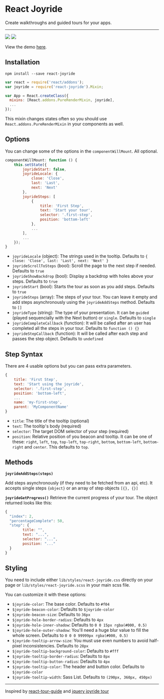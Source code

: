 React Joyride
===

Create walkthroughs and guided tours for your apps.

---
![](https://badge.fury.io/js/react-joyride.svg) ![](https://travis-ci.org/gilbarbara/react-joyride.svg) 

View the demo [here](http://gilbarbara.github.io/react-joyride/).

## Installation

`npm install --save react-joyride`

```javascript
var react = require('react/addons');
var joyride = require('react-joyride').Mixin;

var App = React.createClass({
  mixins: [React.addons.PureRenderMixin, joyride],
  ...
});

```

This mixin changes states often so you should use `React.addons.PureRenderMixin` in your components as well.

## Options

You can change some of the options in the `componentWillMount`. All optional.

```javascript
componentWillMount: function () {
	this.setState({
		joyrideStart: false,
		joyrideLocale: {
			close: 'Close',
			last: 'Last',
			next: 'Next'
		},
		joyrideSteps: [
			{
				title: 'First Step',
				text: 'Start your tour',
				selector: '.first-step',
				position: 'bottom-left'
			},
			...	
		],
		...
	});
}
```

- `joyrideLocale` (object): The strings used in the tooltip. Defaults to `{ close: 'Close', last: 'Last', next: 'Next' }`
- `joyrideScrollToSteps` (bool): Scroll the page to the next step if needed. Defaults to `true`
- `joyrideShowBackdrop` (bool): Display a backdrop with holes above your steps. Defaults to `true`
- `joyrideStart` (bool): Starts the tour as soon as you add steps. Defaults to `true`
- `joyrideSteps` (array): The steps of your tour. You can leave it empty and add steps asynchronously using the `joyrideAddSteps` method. Defaults to `[]`
- `joyrideType` (string): The type of your presentation. It can be `guided` (played sequencially with the Next button) or `single`. Defaults to `single`
- `joyrideCompleteCallback` (function): It will be called after an user has completed all the steps in your tour. Defaults to `function () {}`
- `joyrideStepCallback` (function): It will be called after each step and passes the step object. Defaults to `undefined`

## Step Syntax
There are 4 usable options but you can pass extra parameters.

```javascript
{
    title: 'First Step',
    text: 'Start using the joyride',
    selector: '.first-step',
    position: 'bottom-left',
    ...
    name: 'my-first-step',
    parent: 'MyComponentName'
}
```

- `title`: The title of the tooltip (optional)
- `text`: The tooltip's body (required)
- `selector`: The target DOM selector of your step (required)
- `position`: Relative position of you beacon and tooltip. It can be one of these: `right`, `left`, `top`, `top-left`, `top-right`, `bottom`, `bottom-left`, `bottom-right` and `center`. This defaults to `top`.

## Methods

**`joyrideAddSteps(steps)`**

Add steps asynchronously (if they need to be fetched from an api, etc). It accepts single steps `{object}` or an array of step objects `[{}, {}]`

**`joyrideGetProgress()`**
Retrieve the current progress of your tour. The object returned looks like this:
```javascript
{
  "index": 2,
  "percentageComplete": 50,
  "step": {
		title: "",
		text: "...",
		selector: "...",
		position: "..."
  }
}
```

## Styling
You need to include either `lib/styles/react-joyride.css` directly on your page  or `lib/styles/react-joyride.scss` in your main scss file.

You can customize it with these options:

- `$joyride-color`: The base color. Defaults to `#f04`
- `$joyride-beacon-color`: Defaults to `$joyride-color`
- `$joyride-beacon-size`: Defaults to `36px`
- `$joyride-hole-border-radius`: Defaults to `4px`
- `$joyride-hole-inner-shadow`: Defaults to `0 0 15px rgba(#000, 0.5)`
- `$joyride-hole-outer-shadow`: You'll need a huge blur value to fill the whole screen. Defaults to `0 0 0 99999px rgba(#000, 0.5)`
- `$joyride-tooltip-arrow-size`: You must use even numbers to avoid half-pixel inconsistencies. Defaults to `28px`
- `$joyride-tooltip-background-color`: Defaults to `#fff`
- `$joyride-tooltip-border-radius`: Defaults to `8px`
- `$joyride-tooltip-button-radius`: Defaults to `4px`
- `$joyride-tooltip-color`: The header and button color. Defaults to `$joyride-color`
- `$joyride-tooltip-width`: Sass List. Defaults to `(290px, 360px, 450px)`

---

Inspired by [react-tour-guide](https://github.com/jakemmarsh/react-tour-guide) and [jquery joyride tour](http://zurb.com/playground/jquery-joyride-feature-tour-plugin)
